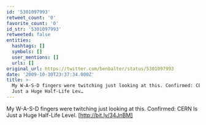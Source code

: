 ```yaml
---
id: '5301097993'
retweet_count: '0'
favorite_count: '0'
id_str: '5301097993'
retweeted: false
entities:
  hashtags: []
  symbols: []
  user_mentions: []
  urls: []
original_url: https://twitter.com/benbalter/status/5301097993
date: '2009-10-30T23:37:34.000Z'
title: >-
  My W-A-S-D fingers were twitching just looking at this. Confirmed: CERN Is
  Just a Huge Half-Life Lev…
---
```


My W-A-S-D fingers were twitching just looking at this. Confirmed: CERN Is Just a Huge Half-Life Level. [http://bit.ly/34JnBM]